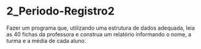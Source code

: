 # 2_Periodo-Registro2
Fazer um programa que, utilizando uma estrutura de dados adequada, leia as 40 fichas da professora e
construa um relatório informando o nome, a turma e a média de cada aluno.
